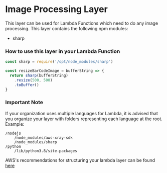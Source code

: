# Image Processing Layer

This layer can be used for Lambda Functions which need to do any image processing. This
layer contains the following npm modules:
- sharp



### How to use this layer in your Lambda Function

```js
const sharp = require('/opt/node_modules/sharp')

const resizeBarCodeImage = bufferString => {
  return sharp(bufferString)
    .resize(500, 500)
    .toBuffer()
}
```


### Important Note
If your organization uses multiple languages for Lambda, it is advised that you organize your layer with folders representing each language at the root. Example:

```
/nodejs
    /node_modules/aws-xray-sdk
    /node_modules/sharp
/python
    /lib/python3.8/site-packages

```

AWS's recommendations for structuring your lambda layer can be found [here](https://docs.aws.amazon.com/lambda/latest/dg/configuration-layers.html#configuration-layers-path)
